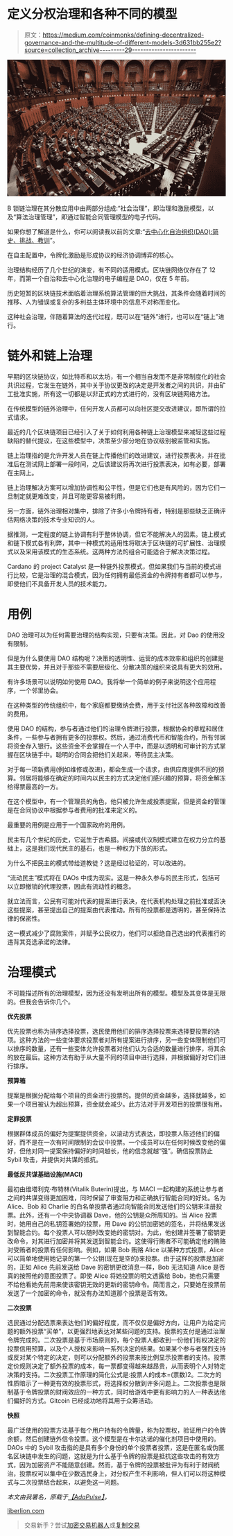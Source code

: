 # 定义分权治理和各种不同的模型

> 原文：<https://medium.com/coinmonks/defining-decentralized-governance-and-the-multitude-of-different-models-3d631bb255e2?source=collection_archive---------29----------------------->

![](img/66e9acb99194779f66817fb535110aa4.png)

B 锁链治理在其分散应用中由两部分组成:“社会治理”，即治理和激励模型，以及“算法治理管理”，即通过智能合同管理模型的电子代码。

如果你想了解道是什么，你可以阅读我以前的文章:“[去中心化自治组织(DAO):简史、挑战、教训](https://liberlion.medium.com/decentralized-autonomous-organization-dao-the-brief-history-challenges-and-lessons-learned-7574b7ec3814)”。

在自主配置中，令牌化激励是形成协议的经济协调博弈的核心。

治理结构经历了几个世纪的演变，有不同的适用模式。区块链网络仅存在了 12 年，而第一个自治和去中心化治理的电子编程是 DAO，仅在 5 年前。

历史短暂的区块链技术面临着治理系统算法管理的巨大挑战，其条件会随着时间的推移、人为错误或复杂的多利益主体环境中的信息不对称而变化。

这种社会治理，伴随着算法的迭代过程，既可以在“链外”进行，也可以在“链上”进行。

# 链外和链上治理

早期的区块链协议，如比特币和以太坊，有一个相当自发而不是非常制度化的社会共识过程，它发生在链外，其中关于协议更改的决定是开发者之间的共识，并由矿工批准实施，所有这一切都是以非正式的方式进行的，没有区块链网络方法。

在传统模型的链外治理中，任何开发人员都可以向社区提交改进建议，即所谓的拉式请求。

最近的几个区块链项目已经引入了关于如何利用各种链上治理模型来减轻这些过程缺陷的替代提议，在这些模型中，决策至少部分地在协议级别被监管和实施。

链上治理指的是允许开发人员在链上传播他们的改进建议，进行投票表决，并在批准后在测试网上部署一段时间，之后该建议将再次进行投票表决，如有必要，部署在主网上。

链上治理解决方案可以增加协调性和公平性，但是它们也是有风险的，因为它们一旦制定就更难改变，并且可能更容易被利用。

另一方面，链外治理相对集中，排除了许多小令牌持有者，特别是那些缺乏正确评估网络决策的技术专业知识的人。

据推测，一定程度的链上协调有利于整体协调，但它不能解决人的因素。链上模式和链下模式各有利弊，其中一种模式的适用性将取决于区块链的可扩展性、治理模式以及采用该模式的生态系统。这两种方法的组合可能适合于解决决策过程。

Cardano 的 project Catalyst 是一种链外投票模式，但如果我们与当前的模式进行比较，它是治理的混合模式，因为任何拥有最低资金的令牌持有者都可以参与，即使他们不具备开发人员的技术能力。

# 用例

DAO 治理可以为任何需要治理的结构实现，只要有决策。因此，对 Dao 的使用没有限制。

但是为什么要使用 DAO 结构呢？决策的透明性、运营的成本效率和组织的创建是其主要优势，并且对于那些不需要层级化、分散决策的组织来说具有更大的效用。

有许多场景可以说明如何使用 DAO。我将举一个简单的例子来说明这个应用程序，一个邻里协会。

在这种类型的传统组织中，每个家庭都要缴纳会费，用于支付社区各种故障和改善的费用。

使用 DAO 的结构，参与者通过他们的治理令牌进行投票，根据协会的章程和居住条件，一些参与者拥有更多的投票权。然后，通过消费代币和智能合约，所有邻居将资金存入银行。这些资金不会掌握在一个人手中，而是以透明和可审计的方式掌握在区块链手中。聪明的合同会把他们关起来，等待民主决策。

对于每一项新费用(例如维修或改进)，都会生成一个请求，由供应商提供不同的预算。邻居将能够在确定的时间内以民主的方式决定他们感兴趣的预算，将资金解冻给得票最高的一方。

在这个模型中，有一个管理员的角色，他只被允许生成投票提案，但是资金的管理是在合同协议中根据参与者费用的批准来定义的。

最重要的用例是应用于一个国家政府的用例。

民主有几个世纪的历史，它诞生于古希腊。间接或代议制模式建立在权力分立的基础上，这是我们现代民主的基石，也是一种权力下放的形式。

为什么不把民主的模式带给道教徒？这是经过验证的，可以改进的。

“流动民主”模式将在 DAOs 中成为现实。这是一种永久参与的民主形式，包括可以立即撤销的代理投票，因此有流动性的概念。

就立法而言，公民有可能对代表的提案进行表决，在代表机构处理之前批准或否决这些提案，甚至提出自己的提案由代表推动。所有的投票都是透明的，甚至保持法律的保密性。

这一模式减少了腐败案件，并赋予公民权力，他们可以拒绝自己选出的代表推行的违背其竞选承诺的法律。

# 治理模式

不可能描述所有的治理模型，因为还没有发明出所有的模型。模型及其变体是无限的。但我会告诉你几个。

**优先投票**

优先投票也称为排序选择投票，选民使用他们的排序选择投票来选择要投票的选项。这种方法的一些变体要求投票者对所有提案进行排序，另一些变体限制他们可以排序的数量，还有一些变体允许投票者对他们认为合适的数量进行排序，将其余的放在最后。这种方法有助于从大量不同的项目中进行选择，并根据偏好对它们进行排序。

**预算箱**

提案是根据分配给每个项目的资金进行投票的。提供的资金越多，选择就越多，如果一个项目被认为超出预算，资金就会减少。此方法对于开发项目的投票很有用。

**定罪投票**

根据群体成员的偏好为提案提供资金，以滚动方式表达，即投票人陈述他们的偏好，而不是在一次有时间限制的会议中投票。一个成员可以在任何时候改变他的偏好，但他对同一提案保持偏好的时间越长，他的信念就越“强”。确信投票防止 Sybil 攻击，并提供对共谋的抵抗。

**最低反共谋基础设施(MACI)**

最初由维塔利克·布特林(Vitalik Buterin)提出，与 MACI 一起构建的系统让参与者之间的共谋变得更加困难，同时保留了审查阻力和正确执行智能合同的好处。名为 Alice、Bob 和 Charlie 的白名单投票者通过向智能合同发送他们的公钥来注册投票。此外，还有一个中央协调器 Dave，他的公钥是众所周知的。当 Alice 投票时，她用自己的私钥签署她的投票，用 Dave 的公钥加密她的签名，并将结果发送到智能合约。每个投票人可以随时改变她的密钥对。为此，他创建并签署了密钥更改命令，对其进行加密并将其发送到智能合约。这使得行贿者不可能确定他的贿赂对受贿者的投票有任何影响。例如，如果 Bob 贿赂 Alice 以某种方式投票，Alice 可以简单地使用她记录的第一个公钥(现在是空的)来投票。由于这样的投票是加密的，正如 Alice 先前发送给 Dave 的密钥更改消息一样，Bob 无法知道 Alice 是否真的按照他的意图投票了。即使 Alice 将她投票的明文透露给 Bob，她也只需要不给他看她先前用来使该密钥无效的更新的密钥命令。简而言之，只要她在投票前发送了一个加密的命令，就没有办法知道那个投票是否有效。

**二次投票**

选民通过分配选票来表达他们的偏好程度，而不仅仅是偏好方向，让用户为给定问题的额外投票“买单”，以更强烈地表达对某些问题的支持。投票的支付是通过治理令牌完成的。二次投票是基于市场原则的，每个投票人都收到一份他们有权决定的投票信用预算，以及个人授权来影响一系列决定的结果。如果某个参与者强烈支持或反对某个特定的决定，则可以分配额外的投票来按比例显示投票者的支持。投票定价规则决定了额外投票的成本，每一票都变得越来越昂贵，从而表明个人对特定决策的支持。二次投票工作原理的简化公式是:投票人的成本=(票数)2。二次方的性质暗示了一种更有效的投票形式，将选择权分散到许多问题上。二次投票也是限制基于令牌投票的财阀效应的一种方式，同时给游戏中更有影响力的人一种表达他们偏好的方式。Gitcoin 已经成功地将其用于众筹活动。

**快照**

最广泛使用的投票方法基于每个用户持有的令牌量，称为投票权，验证用户的令牌余额，然后创建链外信令投票。这个模型是在卡尔达诺的催化剂项目中使用的。DAOs 中的 Sybil 攻击指的是具有多个身份的单个投票者投票，这是在匿名或伪匿名区块链中发生的问题，这就是为什么基于令牌的投票是抵抗这些攻击的有效方式，因为加密资产不能随意创建。然而，基于令牌的投票被批评为有利于财阀统治，投票权可以集中在少数选民身上，对分权产生不利影响，但人们可以将这种模式与二次投票结合起来，以避免这一问题。

*本文由我署名，原载于*[*【AdaPulse】*](https://adapulse.io/defining-decentralized-governance-and-the-multitude-of-different-models/)*。*

[liberlion.com](http://liberlion.com)

> 交易新手？尝试[加密交易机器人](/coinmonks/crypto-trading-bot-c2ffce8acb2a)或[复制交易](/coinmonks/top-10-crypto-copy-trading-platforms-for-beginners-d0c37c7d698c)